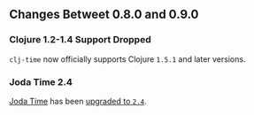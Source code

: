 ## Changes Betweet 0.8.0 and 0.9.0

### Clojure 1.2-1.4 Support Dropped

`clj-time` now officially supports Clojure `1.5.1` and later versions.

### Joda Time 2.4

[Joda Time](http://www.joda.org/joda-time/) has been [upgraded to `2.4`](http://www.joda.org/joda-time/upgradeto240.html).
